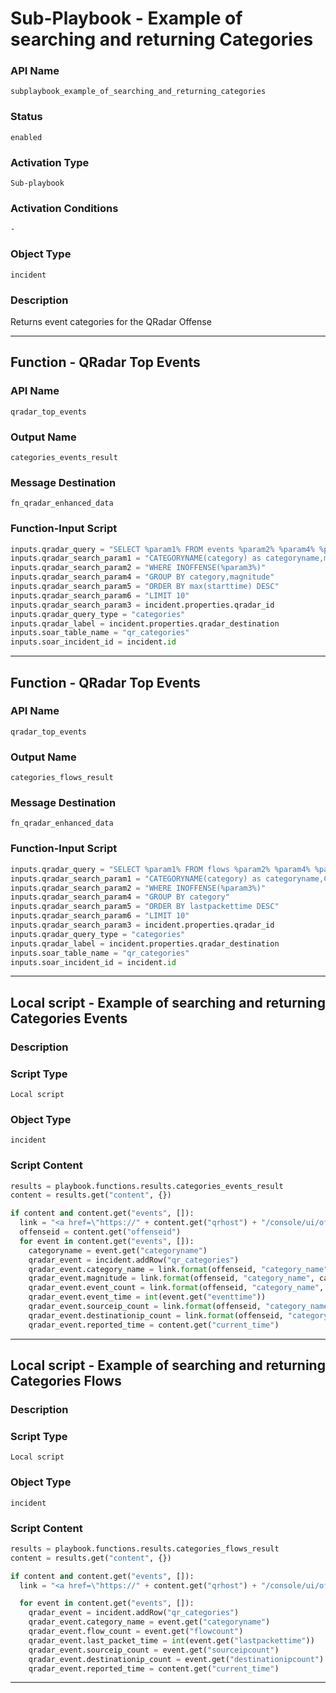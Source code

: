 <!--
    DO NOT MANUALLY EDIT THIS FILE
    THIS FILE IS AUTOMATICALLY GENERATED WITH resilient-sdk codegen
    Generated with resilient-sdk v51.0.6.0.1543
-->

# Sub-Playbook - Example of searching and returning Categories

### API Name
`subplaybook_example_of_searching_and_returning_categories`

### Status
`enabled`

### Activation Type
`Sub-playbook`

### Activation Conditions
`-`

### Object Type
`incident`

### Description
Returns event categories for the QRadar Offense


---
## Function - QRadar Top Events

### API Name
`qradar_top_events`

### Output Name
`categories_events_result`

### Message Destination
`fn_qradar_enhanced_data`

### Function-Input Script
```python
inputs.qradar_query = "SELECT %param1% FROM events %param2% %param4% %param5% %param6% TIMES OFFENSE_TIME(%param3%) PARAMETERS PROGRESSDETAILSRESOLUTION=60"
inputs.qradar_search_param1 = "CATEGORYNAME(category) as categoryname,magnitude as magnitude,SUM(eventcount) as eventcount,max(starttime) as eventtime,UNIQUECOUNT(sourceip) as sourceipcount,UNIQUECOUNT(destinationip) as destinationipcount"
inputs.qradar_search_param2 = "WHERE INOFFENSE(%param3%)"
inputs.qradar_search_param4 = "GROUP BY category,magnitude"
inputs.qradar_search_param5 = "ORDER BY max(starttime) DESC"
inputs.qradar_search_param6 = "LIMIT 10"
inputs.qradar_search_param3 = incident.properties.qradar_id
inputs.qradar_query_type = "categories"
inputs.qradar_label = incident.properties.qradar_destination
inputs.soar_table_name = "qr_categories"
inputs.soar_incident_id = incident.id
```

---
## Function - QRadar Top Events

### API Name
`qradar_top_events`

### Output Name
`categories_flows_result`

### Message Destination
`fn_qradar_enhanced_data`

### Function-Input Script
```python
inputs.qradar_query = "SELECT %param1% FROM flows %param2% %param4% %param5% %param6% TIMES OFFENSE_TIME(%param3%) PARAMETERS PROGRESSDETAILSRESOLUTION=60"
inputs.qradar_search_param1 = "CATEGORYNAME(category) as categoryname,COUNT(*) as flowcount,max(lastpackettime) as lastpackettime,UNIQUECOUNT(sourceip) as sourceipcount,UNIQUECOUNT(destinationip) as destinationipcount"
inputs.qradar_search_param2 = "WHERE INOFFENSE(%param3%)"
inputs.qradar_search_param4 = "GROUP BY category"
inputs.qradar_search_param5 = "ORDER BY lastpackettime DESC"
inputs.qradar_search_param6 = "LIMIT 10"
inputs.qradar_search_param3 = incident.properties.qradar_id
inputs.qradar_query_type = "categories"
inputs.qradar_label = incident.properties.qradar_destination
inputs.soar_table_name = "qr_categories"
inputs.soar_incident_id = incident.id
```

---

## Local script - Example of searching and returning Categories Events

### Description


### Script Type
`Local script`

### Object Type
`incident`

### Script Content
```python
results = playbook.functions.results.categories_events_result
content = results.get("content", {})

if content and content.get("events", []):
  link = "<a href=\"https://" + content.get("qrhost") + "/console/ui/offenses/{0}/events?filter={1}%3B%3D%3B%3B{2}&page=1&pagesize=10\" target=\"_blank\">{3}</a>"
  offenseid = content.get("offenseid")
  for event in content.get("events", []):
    categoryname = event.get("categoryname")
    qradar_event = incident.addRow("qr_categories")
    qradar_event.category_name = link.format(offenseid, "category_name", categoryname, categoryname)
    qradar_event.magnitude = link.format(offenseid, "category_name", categoryname, event.get("magnitude"))
    qradar_event.event_count = link.format(offenseid, "category_name", categoryname, event.get("eventcount"))
    qradar_event.event_time = int(event.get("eventtime"))
    qradar_event.sourceip_count = link.format(offenseid, "category_name", categoryname, event.get("sourceipcount"))
    qradar_event.destinationip_count = link.format(offenseid, "category_name", categoryname, event.get("destinationipcount"))
    qradar_event.reported_time = content.get("current_time")
```

---
## Local script - Example of searching and returning Categories Flows

### Description


### Script Type
`Local script`

### Object Type
`incident`

### Script Content
```python
results = playbook.functions.results.categories_flows_result
content = results.get("content", {})

if content and content.get("events", []):
  link = "<a href=\"https://" + content.get("qrhost") + "/console/ui/offenses/{0}/events?filter={1}%3B%3D%3B%3B{2}&page=1&pagesize=10\" target=\"_blank\">{3}</a>"

  for event in content.get("events", []):
    qradar_event = incident.addRow("qr_categories")
    qradar_event.category_name = event.get("categoryname")
    qradar_event.flow_count = event.get("flowcount")
    qradar_event.last_packet_time = int(event.get("lastpackettime"))
    qradar_event.sourceip_count = event.get("sourceipcount")
    qradar_event.destinationip_count = event.get("destinationipcount")
    qradar_event.reported_time = content.get("current_time")
```

---

